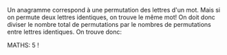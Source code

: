 Un anagramme correspond à une permutation des lettres d'un mot. Mais si on permute deux lettres identiques, on trouve le même mot! On doit donc diviser le nombre total de permutations par le nombres de permutations entre lettres identiques. On trouve donc:

MATHS: 5 !